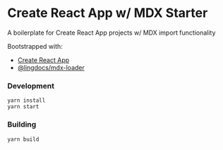# Create React App w/ MDX Starter

A boilerplate for Create React App projects w/ MDX import functionality

Bootstrapped with:

- [Create React App](https://reactjs.org/docs/create-a-new-react-app.html)
- [@lingdocs/mdx-loader](https://github.com/lingdocs/mdx-loader)

### Development

```
yarn install
yarn start
```

### Building

```
yarn build
```
